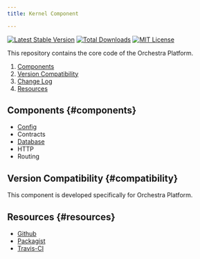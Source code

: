 ```yaml
---
title: Kernel Component

---
```


[![Latest Stable Version](https://img.shields.io/github/release/orchestral/kernel.svg?style=flat)](https://packagist.org/packages/orchestra/kernel)
[![Total Downloads](https://img.shields.io/packagist/dt/orchestra/kernel.svg?style=flat)](https://packagist.org/packages/orchestra/kernel)
[![MIT License](https://img.shields.io/packagist/l/orchestra/kernel.svg?style=flat)](https://packagist.org/packages/orchestra/kernel)

This repository contains the core code of the Orchestra Platform.

1. [Components](#components)
2. [Version Compatibility](#compatibility)
3. [Change Log]({doc-url}/components/kernel/changes#v3-0)
4. [Resources](#resources)

## Components {#components}

* [Config]({doc-url}/components/config)
* Contracts
* [Database]({doc-url}/components/database)
* HTTP
* Routing

## Version Compatibility {#compatibility}

This component is developed specifically for Orchestra Platform.

## Resources {#resources}

* [Github](https://github.com/orchestral/kernel)
* [Packagist](https://packagist.org/packages/orchestra/kernel)
* [Travis-CI](https://travis-ci.org/orchestral/kernel)
